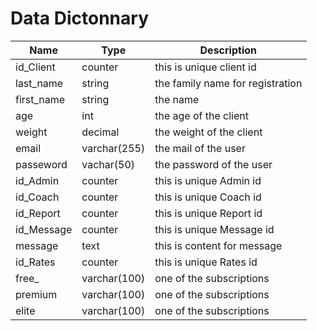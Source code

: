 # Data Dictonnary

| Name         |  Type          |  Description                        | 
| ---------    |  ------------  |  --------------------------------   |
| id_Client    |  counter       |  this is unique client id           |
| last_name    |  string        |  the family name for registration   |
| first_name   |  string        |  the name                           |
| age          |  int           |  the age of the client              |
| weight       |  decimal       |  the weight of the client           |
| email        |  varchar(255)  |  the mail of the user               |
| passeword    |  vachar(50)    |  the password of the user           |
| id_Admin     |  counter       |  this is unique Admin id            |
| id_Coach     |  counter       |  this is unique Coach id            |
| id_Report    |  counter       |  this is unique Report id           |
| id_Message   |  counter       |  this is unique Message id          |
| message      |  text          |  this is content for message        |
| id_Rates     |  counter       |  this is unique Rates id            |
| free_        |  varchar(100)  |  one of the subscriptions           |
| premium      |  varchar(100)  |  one of the subscriptions           |
| elite        |  varchar(100)  |  one of the subscriptions           |
